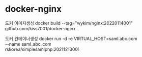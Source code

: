 # docker-nginx

도커 이미지생성
docker build --tag="wykim/nginx:20220114001" github.com/kiss7001/docker-nginx

도커 컨테이너생성
docker run -d -e VIRTUAL_HOST=saml.abc.com \
--name saml_abc_com \
rskorea/simplesamlphp:20211213001
